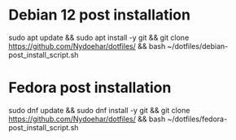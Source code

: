   # Debian 12 post installation
sudo apt update && sudo apt install -y git && git clone https://github.com/Nydoehar/dotfiles/ && bash ~/dotfiles/debian-post_install_script.sh

  # Fedora post installation
sudo dnf update && sudo dnf install -y git && git clone https://github.com/Nydoehar/dotfiles/ && bash ~/dotfiles/fedora-post_install_script.sh
